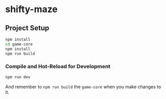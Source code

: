 # shifty-maze

## Project Setup

```sh
npm install
cd game-core
npm install
npm run build
```

### Compile and Hot-Reload for Development

```sh
npm run dev
```

And remember to `npm run build` the `game-core` when you make changes to it.

